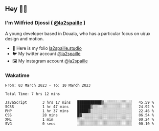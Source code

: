 ## Hey 👋🏾
### I'm Wilfried Djossi ( <a href="https://twitter.com/la2spaille/" target="_blank">@la2spaille</a> )
A young developer based in Douala, who has a particular focus on ui/ux design and motion.

- 🎨 Here is my folio [la2spaille.studio](https://la2spaille.studio/)
- 🐦 My twitter account [@la2spaille](https://twitter.com/la2spaille/)
- 🖼 My instagram account [@la2spaille](https://www.instagram.com/la2spaille/)

### Wakatime
<!--START_SECTION:waka-->

```text
From: 03 March 2023 - To: 10 March 2023

Total Time: 7 hrs 12 mins

JavaScript       3 hrs 17 mins   ███████████▒░░░░░░░░░░░░░   45.59 %
SCSS             1 hr 47 mins    ██████▒░░░░░░░░░░░░░░░░░░   24.92 %
PHP              1 hr 37 mins    █████▓░░░░░░░░░░░░░░░░░░░   22.46 %
CSS              28 mins         █▓░░░░░░░░░░░░░░░░░░░░░░░   06.54 %
XML              1 min           ░░░░░░░░░░░░░░░░░░░░░░░░░   00.24 %
SVG              0 secs          ░░░░░░░░░░░░░░░░░░░░░░░░░   00.10 %
```

<!--END_SECTION:waka-->
<!--
**la2spaille/la2spaille** is a ✨ _special_ ✨ repository because its `README.md` (this file) appears on your GitHub profile.

Here are some ideas to get you started:

- 🔭 I’m currently working on ...
- 🌱 I’m currently learning ...
- 👯 I’m looking to collaborate on ...
- 🤔 I’m looking for help with ...
- 💬 Ask me about ...
- 📫 How to reach me: ...
- 😄 Pronouns: ...
- ⚡ Fun fact: ...
-->
